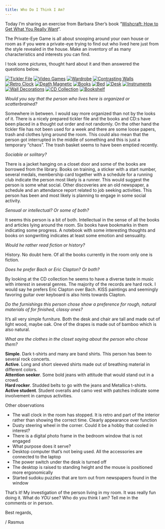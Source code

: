 ```yaml
---
title: Who Do I Think I Am?
---
```

Today I’m sharing an exercise from Barbara Sher’s book “[Wishcraft: How to Get What You Really Want](https://www.goodreads.com/book/show/498904.Wishcraft)“.

The Private-Eye Game is all about snooping around your own house or room as if you were a private-eye trying to find out who lived here just from the style revealed in the house. Make an inventory of as many characteristics and interests you can find.<!--more-->

I took some pictures, thought hard about it and then answered the questions below.

[![Tickler File](/assets/images/tickler-file.jpg)](/assets/images/tickler-file.jpg)
[![Video Games](/assets/images/video-games.jpg)](/assets/images/video-gamesjpg)
[![Wardrobe](/assets/images/wardrobe.jpg)](/assets/images/wardrobe.jpg)
[![Contrasting Walls](/assets/images/contrasting-walls.jpg)](/assets/images/contrasting-walls.jpg)
[![Retro Clock](/assets/images/retro-clock.jpg)](/assets/images/retro-clock.jpg)
[![Death Magnetic](/assets/images/death-magnetic.jpg)](/assets/images/death-magnetic.jpg)
[![Books](/assets/images/books.jpg)](/assets/images/books.jpg)
[![Bed](/assets/images/bed.jpg)](/assets/images/bed.jpg)
[![Desk](/assets/images/desk.jpg)](/assets/images/desk.jpg)
[![Instruments](/assets/images/instruments.jpg)](/assets/images/instruments.jpg)
[![Wall Decorations](/assets/images/wall-decorations.jpg)](/assets/images/wall-decorations.jpg)
[![CD Collection](/assets/images/cd-collection.jpg)](/assets/images/cd-collection.jpg)
[![Bookshelf](/assets/images/bookshelf.jpg)](/assets/images/bookshelf.jpg)

_Would you say that the person who lives here is organized or scatterbrained?_

Somewhere in between. I would say more organized than not by the looks of it. There is a nicely prepared tickler file and the books and CD:s have been placed in a thought out order and not randomly. On the other hand the tickler file has not been used for a week and there are some loose papers, trash and clothes lying around the room. This could also mean that the person got interrupted in the middle of something and this is just a temporary “chaos”. The trash basket seems to have been emptied recently.

_Sociable or solitary?_

There is a jacket hanging on a closet door and some of the books are borrowed from the library. Books on training, a sticker with a start number, several medals, membership card together with a schedule for a running club indicate the person most likely is a runner. This would suggest the person is some what social. Other discoveries are an old newspaper, a schedule and an attendance report related to job seeking activities. This person has been and most likely is planning to engage in some social activity.

_Sensual or intellectual? Or some of both?_

It seems this person is a bit of both. Intellectual in the sense of all the books and articles lying around the room. Six books have bookmarks in them indicating some progress. A notebook with some interesting thoughts and books on songwriting indicates at least some emotion and sensuality.

_Would he rather read fiction or history?_

History. No doubt here. Of all the books currently in the room only one is fiction.

_Does he prefer Bach or Eric Clapton? Or both?_

By looking at the CD collection he seems to have a diverse taste in music with interest in several genres. The majority of the records are hard rock. I would say he prefers Eric Clapton over Bach. KISS paintings and seemingly favoring guitar over keyboard is also hints towards Clapton.

_Do the furnishings this person chose show a preference for rough, natural materials of for finished, classy ones?_

It’s all very simple furniture. Both the desk and chair are tall and made out of light wood, maybe oak. One of the drapes is made out of bamboo which is also natural.

_What are the clothes in the closet saying about the person who chose them?_

**Simple**. Dark t-shirts and many are band shirts. This person has been to several rock concerts.  
**Active**. Long and short sleeved shirts made out of breathing material in different colors.  
**Attention seeker**. Some bold jeans with attitude that would stand out in a crowd.  
**Hard rocker**. Studded belts to go with the jeans and Metallica t-shirts.  
**Active student**. Student overalls and camo vest with patches indicate some involvement in campus activities.

Other observations

- The wall clock in the room has stopped. It is retro and part of the interior rather than showing the correct time. Clearly appearance over function
- Dusty steering wheel in the corner. Could it be a hobby that cooled in interest?
- There is a digital photo frame in the bedroom window that is not engaged
- What purpose does it serve?
- Desktop computer that’s not being used. All the accessories are connected to the laptop
- The power switch under the desk is turned off
- The desktop is raised to standing height and the mouse is positioned more ergonomically
- Started sudoku puzzles that are torn out from newspapers found in the window

That’s it! My investigation of the person living in my room. It was really fun doing it. What do _YOU_ see? Who do you think I am? Tell me in the comments or in person.

Best regards,

/ Rasmus
